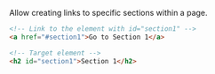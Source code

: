 Allow creating links to specific sections within a page.

```html
<!-- Link to the element with id="section1" -->
<a href="#section1">Go to Section 1</a>

<!-- Target element -->
<h2 id="section1">Section 1</h2>

```